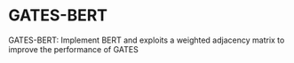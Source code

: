 # GATES-BERT
GATES-BERT: Implement BERT and exploits a weighted adjacency matrix to improve the performance of GATES
